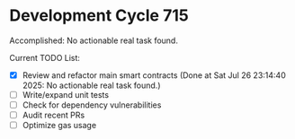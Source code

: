 # Development Cycle 715

Accomplished: No actionable real task found.

Current TODO List:

- [x] Review and refactor main smart contracts  (Done at Sat Jul 26 23:14:40 2025: No actionable real task found.)
- [ ] Write/expand unit tests
- [ ] Check for dependency vulnerabilities
- [ ] Audit recent PRs
- [ ] Optimize gas usage